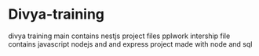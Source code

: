 # Divya-training
divya training main contains nestjs project files 
pplwork intership file contains javascript nodejs and and express project made with node and sql
